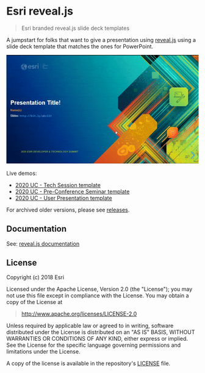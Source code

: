 # Esri reveal.js

> Esri branded reveal.js slide deck templates

A jumpstart for folks that want to give a presentation using [reveal.js](https://github.com/hakimel/reveal.js/) using a slide deck template that matches the ones for PowerPoint.

![Project preview](img/project-preview.gif)

Live demos:

* [2020 UC - Tech Session template](https://esri.github.io/reveal.js/uc-2020-tech-session.html)
* [2020 UC - Pre-Conference Seminar template](https://esri.github.io/reveal.js/uc-2020-pre-conference-seminar.html)
* [2020 UC - User Presentation template](https://esri.github.io/reveal.js/uc-2020-user-presentation.html)

For archived older versions, please see [releases](https://github.com/esri/reveal.js/releases).

## Documentation

See: [reveal.js documentation](https://github.com/hakimel/reveal.js/blob/master/README.md)

## License

Copyright (c) 2018 Esri

Licensed under the Apache License, Version 2.0 (the "License");
you may not use this file except in compliance with the License.
You may obtain a copy of the License at

> http://www.apache.org/licenses/LICENSE-2.0

Unless required by applicable law or agreed to in writing, software
distributed under the License is distributed on an "AS IS" BASIS,
WITHOUT WARRANTIES OR CONDITIONS OF ANY KIND, either express or implied.
See the License for the specific language governing permissions and
limitations under the License.

A copy of the license is available in the repository's [LICENSE](./LICENSE) file.
